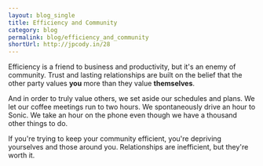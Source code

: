 ```yaml
---
layout: blog_single
title: Efficiency and Community
category: blog
permalink: blog/efficiency_and_community
shortUrl: http://jpcody.in/28
---
```

<p>Efficiency is a friend to business and productivity, but it's an enemy of community. Trust and lasting relationships are built on the belief that the other party values <strong>you</strong> more than they value <strong>themselves</strong>.</p>

<p>And in order to truly value others, we set aside our schedules and plans. We let our coffee meetings run to two hours. We spontaneously drive an hour to Sonic. We take an hour on the phone even though we have a thousand other things to do.</p>

<p>If you're trying to keep your community efficient, you're depriving yourselves and those around you. Relationships are inefficient, but they're worth it.</p>